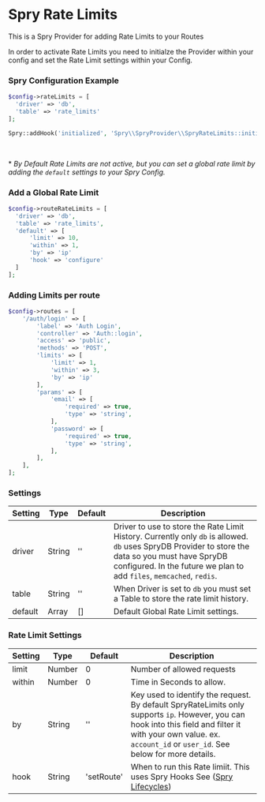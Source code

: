 # Spry Rate Limits
This is a Spry Provider for adding Rate Limits to your Routes

In order to activate Rate Limits you need to initialze the Provider within your config and set the Rate Limit settings within your Config.  

### Spry Configuration Example
```php
$config->rateLimits = [
  'driver' => 'db',
  'table' => 'rate_limits'
];

Spry::addHook('initialized', 'Spry\\SpryProvider\\SpryRateLimits::initiate');
```
<br>

\* *By Default Rate Limits are not active, but you can set a global rate limit by adding the `default` settings to your Spry Config.*

### Add a Global Rate Limit

```php
$config->routeRateLimits = [
  'driver' => 'db',
  'table' => 'rate_limits',
  'default' => [
      'limit' => 10,
      'within' => 1,
      'by' => 'ip'
      'hook' => 'configure'
  ]
];
```

### Adding Limits per route  
```php
$config->routes = [
    '/auth/login' => [
        'label' => 'Auth Login',
        'controller' => 'Auth::login',
        'access' => 'public',
        'methods' => 'POST',
        'limits' => [
            'limit' => 1,
            'within' => 3,
            'by' => 'ip'
        ],
        'params' => [
            'email' => [
                'required' => true,
                'type' => 'string',
            ],
            'password' => [
                'required' => true,
                'type' => 'string',
            ],
        ],
    ],
];
``` 
### Settings

Setting | Type | Default | Description
-------|--------|-------------|-----------
driver | String | '' | Driver to use to store the Rate Limit History. Currently only `db` is allowed. `db` uses SpryDB Provider to store the data so you must have SpryDB configured. In the future we plan to add `files`, `memcached`, `redis`.
table | String | '' | When Driver is set to `db` you must set a Table to store the rate limit history.
default | Array | [] | Default Global Rate Limit settings.

### Rate Limit Settings

Setting | Type | Default | Description
-------|--------|-------------|-----------
limit | Number | 0 | Number of allowed requests
within | Number | 0 | Time in Seconds to allow.
by | String | '' | Key used to identify the request. By default SpryRateLimits only supports `ip`. However, you can hook into this field and filter it with your own value. ex.  `account_id` or `user_id`. See below for more details.
hook | String | 'setRoute' | When to run this Rate limiit. This uses Spry Hooks See ([Spry Lifecycles](https://github.com/ggedde/spry/blob/master/README.md#Lifecycle))




